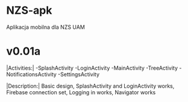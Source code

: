 # NZS-apk
Aplikacja mobilna dla NZS UAM

# v0.01a

|Activities:|
-SplashActivity
-LoginActivity
-MainActivity
-TreeActivity
-NotificationsActivity
-SettingsActivity

|Description:|
Basic design, SplashActivity and LoginActivity works, Firebase connection set, Logging in works, Navigator works
